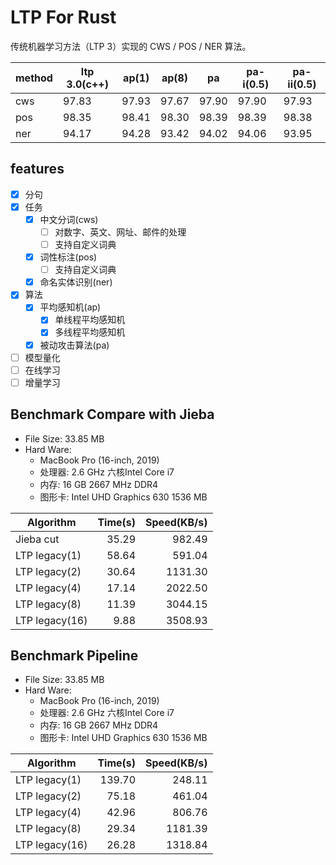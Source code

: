 # LTP For Rust

传统机器学习方法（LTP 3）实现的 CWS / POS / NER 算法。

| method | ltp 3.0(c++) | ap(1) | ap(8) | pa    | pa-i(0.5) | pa-ii(0.5) |
| ------ | ------------ | ----- | ----- | ----- | --------- | ---------- |
| cws    | 97.83        | 97.93 | 97.67 | 97.90 | 97.90     | 97.93      |
| pos    | 98.35        | 98.41 | 98.30 | 98.39 | 98.39     | 98.38      |
| ner    | 94.17        | 94.28 | 93.42 | 94.02 | 94.06     | 93.95      |

## features

- [x] 分句
- [x] 任务
  - [x] 中文分词(cws)
    - [ ] 对数字、英文、网址、邮件的处理
    - [ ] 支持自定义词典
  - [x] 词性标注(pos)
    - [ ] 支持自定义词典
  - [x] 命名实体识别(ner)
- [x] 算法
  - [x] 平均感知机(ap)
    - [x] 单线程平均感知机
    - [x] 多线程平均感知机
  - [x] 被动攻击算法(pa)
- [ ] 模型量化
- [ ] 在线学习
- [ ] 增量学习

## Benchmark Compare with Jieba

- File Size: 33.85 MB
- Hard Ware:
  - MacBook Pro (16-inch, 2019)
  - 处理器: 2.6 GHz 六核Intel Core i7
  - 内存: 16 GB 2667 MHz DDR4
  - 图形卡: Intel UHD Graphics 630 1536 MB

| Algorithm      | Time(s) | Speed(KB/s) |
| -------------- | ------: | ----------: |
| Jieba cut      |   35.29 |      982.49 |
| LTP legacy(1)  |   58.64 |      591.04 |
| LTP legacy(2)  |   30.64 |     1131.30 |
| LTP legacy(4)  |   17.14 |     2022.50 |
| LTP legacy(8)  |   11.39 |     3044.15 |
| LTP legacy(16) |    9.88 |     3508.93 |

## Benchmark Pipeline

- File Size: 33.85 MB
- Hard Ware:
  - MacBook Pro (16-inch, 2019)
  - 处理器: 2.6 GHz 六核Intel Core i7
  - 内存: 16 GB 2667 MHz DDR4
  - 图形卡: Intel UHD Graphics 630 1536 MB

| Algorithm      | Time(s) | Speed(KB/s) |
| -------------- | ------: | ----------: |
| LTP legacy(1)  |  139.70 |      248.11 |
| LTP legacy(2)  |   75.18 |      461.04 |
| LTP legacy(4)  |   42.96 |      806.76 |
| LTP legacy(8)  |   29.34 |     1181.39 |
| LTP legacy(16) |   26.28 |     1318.84 |
